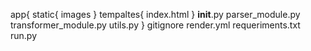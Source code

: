 app{
    static{
        images
    }
    tempaltes{
        index.html
    }
    __init__.py
    parser_module.py
    transformer_module.py
    utils.py
}
gitignore
render.yml
requeriments.txt
run.py